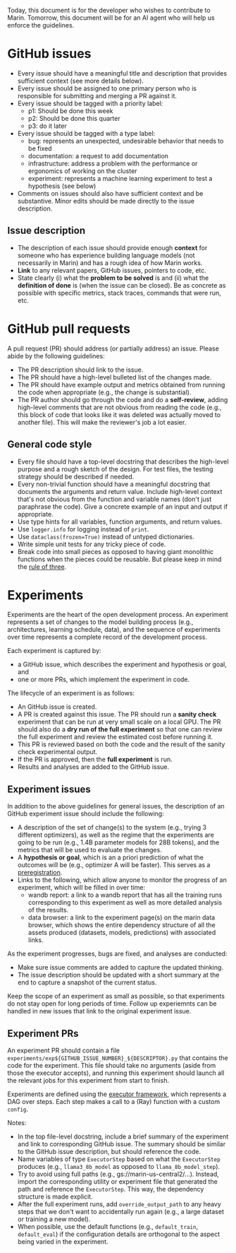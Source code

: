 Today, this document is for the developer who wishes to contribute to Marin.
Tomorrow, this document will be for an AI agent who will help us enforce the
guidelines.

# GitHub issues

- Every issue should have a meaningful title and description that provides
  sufficient context (see more details below).
- Every issue should be assigned to one primary person who is responsible for
  submitting and merging a PR against it.
- Every issue should be tagged with a priority label:
  * p1: Should be done this week
  * p2: Should be done this quarter
  * p3: do it later
- Every issue should be tagged with a type label:
  * bug: represents an unexpected, undesirable behavior that needs to be fixed
  * documentation: a request to add documentation
  * infrastructure: address a problem with the performance or ergonomics of
    working on the cluster
  * experiment: represents a machine learning experiment to test a hypothesis (see below)
- Comments on issues should also have sufficient context and be substantive.
  Minor edits should be made directly to the issue description.

## Issue description

- The description of each issue should provide enough **context** for someone
  who has experience building language models (not necessarily in Marin)
  and has a rough idea of how Marin works.
- **Link** to any relevant papers, GitHub issues, pointers to code, etc.
- State clearly (i) what the **problem to be solved** is and (ii) what the
  **definition of done** is (when the issue can be closed).  Be as concrete as
  possible with specific metrics, stack traces, commands that were run, etc.

# GitHub pull requests

A pull request (PR) should address (or partially address) an issue.  Please
abide by the following guidelines:

- The PR description should link to the issue.
- The PR should have a high-level bulleted list of the changes made.
- The PR should have example output and metrics obtained from running the code
  when appropriate (e.g., the change is substantial).
- The PR author should go through the code and do a **self-review**, adding
  high-level comments that are not obvious from reading the code (e.g., this
  block of code that looks like it was deleted was actually moved to another
  file).  This will make the reviewer's job a lot easier.

## General code style

- Every file should have a top-level docstring that describes the high-level
  purpose and a rough sketch of the design.  For test files, the testing strategy
  should be described if needed.
- Every non-trivial function should have a meaningful docstring that documents
  the arguments and return value.  Include high-level context that's not
  obvious from the function and variable names (don't just paraphrase the
  code).  Give a concrete example of an input and output if appropriate.
- Use type hints for all variables, function arguments, and return values.
- Use `logger.info` for logging instead of `print`.
- Use `dataclass(frozen=True)` instead of untyped dictionaries.
- Write simple unit tests for any tricky piece of code.
- Break code into small pieces as opposed to having giant monolithic functions
  when the pieces could be reusable. But please keep in mind the [rule of three](https://en.wikipedia.org/wiki/Rule_of_three_(computer_programming)).

# Experiments

Experiments are the heart of the open development process.  An experiment represents
a set of changes to the model building process (e.g., architectures, learning
schedule, data), and the sequence of experiments over time represents a complete
record of the development process.

Each experiment is captured by:
- a GitHub issue, which describes the experiment and hypothesis or goal, and
- one or more PRs, which implement the experiment in code.

The lifecycle of an experiment is as follows:
- An GitHub issue is created.
- A PR is created against this issue.  The PR should run a **sanity check**
  experiment that can be run at very small scale on a local GPU.  The PR should
  also do a **dry run of the full experiment** so that one can review the full
  experiment and review the estimated cost before running it.
- This PR is reviewed based on both the code and the result of the sanity check
  experimental output.
- If the PR is approved, then the **full experiment** is run.
- Results and analyses are added to the GitHub issue.

## Experiment issues

In addition to the above guidelines for general issues, the description of an
GitHub experiment issue should include the following:
- A description of the set of change(s) to the system (e.g., trying 3 different
  optimizers), as well as the regime that the experiments are going to be run
  (e.g., 1.4B parameter models for 28B tokens), and the metrics that will be
  used to evaluate the changes.
- A **hypothesis or goal**, which is an a priori prediction of what the outcomes
  will be (e.g., optimizer A will be faster). This serves as a
  [preregistration](https://en.wikipedia.org/wiki/Preregistration).
- Links to the following, which allow anyone to monitor the progress of an
  experiment, which will be filled in over time:
  * wandb report: a link to a wandb report that has all the training runs
    corresponding to this experiment as well as more detailed analysis of the
    results.
  * data browser: a link to the experiment page(s) on the marin data browser,
    which shows the entire dependency structure of all the assets produced
    (datasets, models, predictions) with associated links.

As the experiment progresses, bugs are fixed, and analyses are conducted:
- Make sure issue comments are added to capture the updated thinking.
- The issue description should be updated with a short summary at the end to
  capture a snapshot of the current status.

Keep the scope of an experiment as small as possible, so that experiments do
not stay open for long periods of time.  Follow up experiemnts can be handled
in new issues that link to the original experiment issue.

## Experiment PRs

An experiment PR should contain a file
`experiments/exp${GITHUB_ISSUE_NUMBER}_${DESCRIPTOR}.py` that contains the code
for the experiment.  This file should take no arguments (aside from those the
executor accepts), and running this experiment should launch all the relevant
jobs for this experiment from start to finish.

Experiments are defined using the [executor framework](../explanations/executor.md),
which represents a DAG over steps.  Each step makes a call to a (Ray)
function with a custom `config`.

Notes:

- In the top file-level docstring, include a brief summary of the experiment and
  link to corresponding GitHub issue.  The summary should be similar to the
  GitHub issue description, but should reference the code.
- Name variables of type `ExecutorStep` based on what the `ExecutorStep`
  produces (e.g., `llama3_8b_model` as opposed to `llama_8b_model_step`).
- Try to avoid using full paths (e.g., gs://marin-us-central2/...).
  Instead, import the corresponding utility or experiment file that generated
  the path and reference the `ExecutorStep`.  This way, the dependency structure
  is made explicit.
- After the full experiment runs, add `override_output_path` to any heavy steps
  that we don't want to accidentally run again (e.g., a large dataset or training
  a new model).
- When possible, use the default functions (e.g., `default_train`,
  `default_eval`) if the configuration details are orthogonal to the aspect
  being varied in the experiment.
